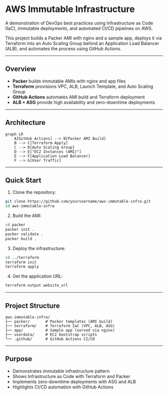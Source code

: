 # AWS Immutable Infrastructure

A demonstration of DevOps best practices using Infrastructure as Code (IaC), immutable deployments, and automated CI/CD pipelines on AWS.

This project builds a Packer AMI with nginx and a sample app, deploys it via Terraform into an Auto Scaling Group behind an Application Load Balancer (ALB), and automates the process using GitHub Actions.

---

## Overview

* **Packer** builds immutable AMIs with nginx and app files
* **Terraform** provisions VPC, ALB, Launch Template, and Auto Scaling Group
* **GitHub Actions** automates AMI build and Terraform deployment
* **ALB + ASG** provide high availability and zero-downtime deployments

---

## Architecture

```mermaid
graph LR
    A[GitHub Actions] --> B[Packer AMI Build]
    B --> C[Terraform Apply]
    C --> D[Auto Scaling Group]
    D --> E["EC2 Instances (AMI)"]
    E --> F[Application Load Balancer]
    F --> G[User Traffic]
```

---

## Quick Start

1. Clone the repository:

```bash
git clone https://github.com/yourusername/aws-immutable-infra.git
cd aws-immutable-infra
```

2. Build the AMI:

```bash
cd packer
packer init .
packer validate .
packer build .
```

3. Deploy the infrastructure:

```bash
cd ../terraform
terraform init
terraform apply
```

4. Get the application URL:

```bash
terraform output website_url
```

---

## Project Structure

```
aws-immutable-infra/
├── packer/       # Packer templates (AMI build)
├── terraform/    # Terraform IaC (VPC, ALB, ASG)
├── app/          # Sample app (served via nginx)
├── userdata/     # EC2 bootstrap scripts
└── .github/      # GitHub Actions CI/CD
```

---

## Purpose

* Demonstrates immutable infrastructure pattern
* Shows Infrastructure as Code with Terraform and Packer
* Implements zero-downtime deployments with ASG and ALB
* Highlights CI/CD automation with GitHub Actions
